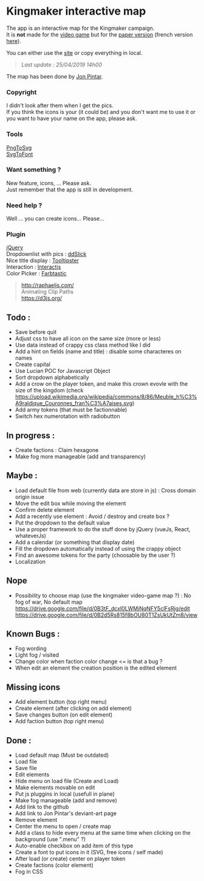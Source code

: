 # Kingmaker interactive map
The app is an interactive map for the Kingmaker campaign.    
It is **not** made for the [video game](https://owlcatgames.com/) but for the [paper version](https://paizo.com/kingmaker) (french version [here](https://www.black-book-editions.fr/catalogue.php?id=29)). 

You can either use the [site](http://kerchiefed-turnarou.000webhostapp.com/) or copy everything in local.  
> *Last update : 25/04/2019 14h00*

The map has been done by [Jon Pintar](https://jonpintar.com/).

### Copyright
I didn't look after them when I get the pics.  
If you think the icons is your (it could be) and you don't want me to use it or you want to have your name on the app, please ask.

### Tools
[PngToSvg](https://picsvg.com/)  
[SvgToFont](http://fontello.com/)  

### Want something ?
New feature, icons, ... Please ask.  
Just remember that the app is still in development.

### Need help ?
Well ... you can create icons... Please...

### Plugin
[jQuery](https://jquery.com/)  
Dropdownlist with pics : [ddSlick](http://designwithpc.com/Plugins/ddSlick)  
Nice title display : [Tooltipster](http://iamceege.github.io/tooltipster/)  
Interaction : [Interactjs](http://interactjs.io/)  
Color Picker : [Farbtastic](http://acko.net/blog/farbtastic-jquery-color-picker-plug-in/)  


> http://raphaeljs.com/    
> Animating Clip Paths  
> https://d3js.org/

## Todo : 
- Save before quit
- Adjust css to have all icon on the same size (more or less)
- Use data instead of crappy css class method like I did
- Add a hint on fields (name and title) : disable some characteres on names
- Create capital
- Use Lucian POC for Javascript Object
- Sort dropdown alphabetically
- Add a crow on the player token, and make this crown evovle with the size of the kingdom (check https://upload.wikimedia.org/wikipedia/commons/8/86/Meuble_h%C3%A9raldique_Couronnes_fran%C3%A7aises.svg)
- Add army tokens (that must be factionnable)
- Switch hex numerotation with radiobutton

## In progress :
- Create factions : Claim hexagone  
- Make fog more manageable (add and transparency)

## Maybe : 
- Load default file from web (currently data are store in js) : Cross domain origin issue
- Move the edit box while moving the element
- Confirm delete element
- Add a recently use element : Avoid / destroy and create box ?
- Put the dropdown to the default value
- Use a proper framework to do the stuff done by jQuery (vueJs, React, whateverJs)
- Add a calendar (or something that display date)
- Fill the dropdown automatically instead of using the crappy object
- Find an awesome tokens for the party (choosable by the user ?)
- Localization

## Nope
- Possibility to choose map (use the kingmaker video-game map ?) : No fog of war, No default map 
https://drive.google.com/file/d/0B3tF_dcxI0LWMjNqNFY5clFsRjg/edit
https://drive.google.com/file/d/0B2d5Rs815f8bOU80T1ZsUkUtZm8/view

## Known Bugs : 
- Fog wording
- Light fog / visited
- Change color when faction color change <= is that a bug ?
- When edit an element the creation position is the edited element

## Missing icons
- Add element button (top right menu)
- Create element (after clicking on add element)
- Save changes button (on edit element)
- Add faction button (top right menu)


## Done :
- Load default map (Must be outdated)
- Load file
- Save file
- Edit elements 
- Hide menu on load file (Create and Load)
- Make elements movable on edit 
- Put js pluggins in local (usefull in plane)
- Make fog manageable (add and remove)
- Add link to the github
- Add link to Jon Pintar's deviant-art page
- Remove element
- Center the menu to open / create map
- Add a class to hide every menu at the same time when clicking on the background (use ".menu" ?)
- Auto-enable checkbox on add item of this type
- Create a font to put icons in it (SVG, free icons / self made)
- After load (or create) center on player token
- Create factions (color element)
- Fog in CSS


